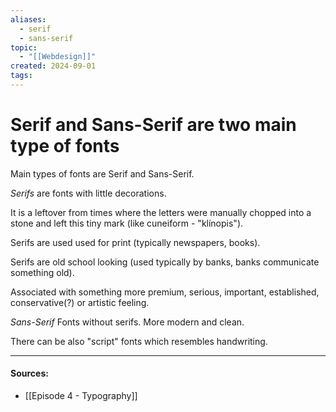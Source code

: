 ```yaml
---
aliases:
  - serif
  - sans-serif
topic:
  - "[[Webdesign]]"
created: 2024-09-01
tags:
---
```


# Serif and Sans-Serif are two main type of fonts

Main types of fonts are Serif and Sans-Serif.

*Serifs* are fonts with little decorations.

It is a leftover from times where the letters were manually chopped into a stone and left this tiny mark (like cuneiform - "klínopis").

Serifs are used used for print (typically newspapers, books).

Serifs are old school looking (used typically by banks, banks communicate something old).

Associated with something more premium, serious, important, established, conservative(?) or artistic feeling.

*Sans-Serif* Fonts without serifs.
More modern and clean.

There can be also "script" fonts which resembles handwriting.
___
#### Sources:
- [[Episode 4 - Typography]]